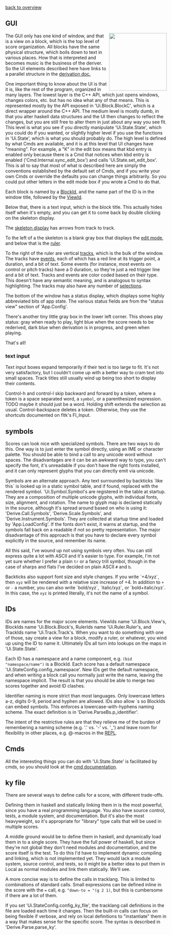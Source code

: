 [back to overview](overview.md.html#karya)

## GUI

<img align=right width=180 src="../../doc/img/ly-example.png">

The GUI only has one kind of window, and that is a view on a block, which is
the top level of score organization.  All blocks have the same physical
structure, which boils down to text in various places.  How that is interpreted
and becomes music is the business of the deriver.  So the UI elements described
here have links to a parallel structure in the
[derivation doc.](derivation.md.html)

One important thing to know about the UI is that it is, like the rest of the
program, organized in many layers.  The lowest layer is the C++ API, which just
opens windows, changes colors, etc. but has no idea what any of that means.
This is represented mostly by the API exposed in 'Ui.Block.BlockC', which is a
direct wrapper around the C++ API.  The medium level is mostly dumb, in that
you alter haskell data structures and the UI then changes to reflect the
changes, but you are still free to alter them in just about any way you see
fit.  This level is what you see if you directly manipulate 'Ui.State.State',
which you could do if you wanted, or slightly higher level if you use the
functions in 'Ui.State', which is what you should probably do.  The high level
is defined by what Cmds are available, and it is at this level that UI changes
have "meaning".  For example, a "K" in the edit box means that kbd entry is
enabled only because there is a Cmd that notices when kbd entry is enabled
('Cmd.Internal.sync_edit_box') and calls 'Ui.State.set_edit_box'.  This is all
to say that most of what is described here are simply the conventions
established by the default set of Cmds, and if you write your own Cmds or
override the defaults you can change things arbitrarily.  So you could put
other letters in the edit mode box if you wrote a Cmd to do that.

Each block is named by a [BlockId](#ids), and the name part of
the ID is in the window title, followed by the [ViewId](#ids).

Below that, there is a text input, which is the block title.  This actually
hides itself when it's empty, and you can get it to come back by double
clicking on the skeleton display.

The [skeleton display](derivation.md.html#derivation) has arrows from track to
track.

To the left of a the skeleton is a blank gray box that displays the [edit
mode](cmd.md.html#editmode), and below that is the [ruler](#ruler).

To the right of the ruler are vertical [tracks](#tracks), which is the bulk of
the window.  The tracks have [events](#events), each of which has a red line at
its trigger point, a duration, and a bit of text.  Some events (for instance,
most events on control or pitch tracks) have a 0 duration, so they're just a
red trigger line and a bit of text.  Tracks and events are color coded based on
their type.  This doesn't have any semantic meaning, and is analogous to syntax
highlighting.  The tracks may also have any number of
[selections](#selections).

The bottom of the window has a status display, which displays some highly
abbreviated bits of app state.  The various status fields are from the "status
view" section of 'App.Config'.

There's another tiny little gray box in the lower left corner.  This shows play
status: gray when ready to play, light blue when the score needs to be
rederived, dark blue when derivation is in progress, and green when playing.

That's all!

### text input

Text input boxes expand temporarily if their text is too large to fit.  It's
not very satisfactory, but I couldn't come up with a better way to cram
text into small spaces.  Track titles still usually wind up being too short to
display their contents.

Control-h and control-l skip backward and forward by a token, where a token is
a space separated word, a `symbol`, or a parenthesized expression.  TODO maybe
it should just be a word.  Holding shift extends the selection as usual.
Control-backspace deletes a token.  Otherwise, they use the shortcuts
documented on fltk's Fl_Input.

## symbols

Scores can look nice with specialized symbols.  There are two ways to do this.
One way is to just enter the symbol directly, using an IME or character
palette.  You should be able to bind a call to any unicode word without spaces.
The disadvantages are it can be an awkward way to type, you can't specify the
font, it's unreadable if you don't have the right fonts installed, and it can
only represent glyphs that you can directly emit via unicode.

Symbols are an alternate approach.  Any text surrounded by backticks \`like
this\` is looked up in a static symbol table, and if found, replaced with the
rendered symbol.  'Ui.Symbol.Symbol's are registered in the table at startup.
They are a composition of multiple unicode glyphs, with individual fonts, size,
alignment, and rotation.  The name to glyph map is declared statically in the
source, although it's spread around based on who is using it:
'Derive.Call.Symbols', 'Derive.Scale.Symbols', and 'Derive.Instrument.Symbols'.
They are collected at startup time and loaded by 'App.LoadConfig'.  If the
fonts don't exist, it warns at startup, and the symbols fall back on a readable
if not so pretty representation.  The major disadvantage of this approach is
that you have to declare every symbol explicitly in the source, and remember
its name.

All this said, I've wound up not using symbols very often.  You can still
express quite a lot with ASCII and it's easier to type.  For example, I'm not
yet sure whether I prefer a plain `tr` or a fancy trill symbol, though in the
case of sharps and flats I've decided on plain ASCII `#` and `b`.

Backticks also support font size and style changes.  If you write \`+4/xyz\`,
then `xyz` will be rendered with a relative size increase of +4.  In addition
to `+` or `-` a number, you can also write \`bold/xyz\`, \`italic/xyz\`, or
\`bold+italic/xyz\`.  In this case, the `xyz` is printed literally, it's not
the name of a symbol.

## IDs

IDs are names for the major score elements.  ViewIds name 'Ui.Block.View's,
BlockIds name 'Ui.Block.Block's, RulerIds name 'Ui.Ruler.Ruler's, and TrackIds
name 'Ui.Track.Track's.  When you want to do something with one of those, say
create a view for a block, modify a ruler, or whatever, you wind up using the
ID to name it.  Ultimately IDs all turn into lookups on the maps in
'Ui.State.State'.

Each ID has a namespace and a name component, e.g.  `(bid "namespace/name")` is
a BlockId.  Each score has a default namespace
'Ui.StateConfig.config_namespace'.  New IDs get the default namespace, and when
writing a block call you normally just write the name, leaving the namespace
implicit.  The result is that you should be able to merge two scores together
and avoid ID clashes.

Identifier naming is more strict than most languages.  Only lowercase letters
a-z, digits 0-9, period and hyphen are allowed.  IDs also allow \`s so BlockIds
can embed symbols.  This enforces a lowercase-with-hyphens naming scheme.  The
exact definition is in 'Derive.ParseBs.p_identifier'.

The intent of the restrictive rules are that they relieve me of the burden of
remembering a naming scheme (e.g. '.' vs. '-' vs. '_') and leave room for
flexibility in other places, e.g. @-macros in the [REPL](repl.md.html).

## Cmds

All the interesting things you can do with 'Ui.State.State' is facilitated by
cmds, so you should look at the [cmd documentation](cmd.md.html).

## ky file

There are several ways to define calls for a score, with different trade-offs.

Defining them in haskell and statically linking them in is the most powerful,
since you have a real programming language.  You also have source control,
tests, a module system, and documentation.  But it's also the most heavyweight,
so it's appropriate for "library" type calls that will be used in multiple
scores.

A middle ground would be to define them in haskell, and dynamically load them
in to a single score.  They have the full power of haskell, but since they're
not global they don't need modules and documentation, and the score itself is
the test.  To do this I'd have to implement dynamic compiling and linking,
which is not implemented yet.  They would lack a module system, source control,
and tests, so it might be a better idea to put them in Local as normal modules
and link them statically.  We'll see.

A more concise way is to define the calls in tracklang.  This is limited to
combinations of standard calls.  Small expressions can be defined inline in the score with the `=` call, e.g. `^down-to = "(g 2 1)`, but this is cumbersome
if there are a lot of them.

If you set 'Ui.StateConfig.config_ky_file', the tracklang call definitions in
the file are loaded each time it changes.  Then the built-in calls can focus on
being flexible if verbose, and rely on local definitions to "instantiate" them
in a way that makes sense for the specific score.  The syntax is described in
'Derive.Parse.parse_ky'.
